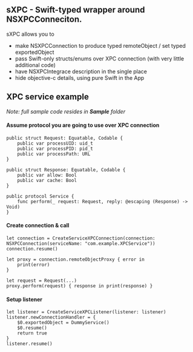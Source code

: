 ## sXPC - Swift-typed wrapper around NSXPCConneciton.

sXPC allows you to
- make NSXPCConnection to produce typed remoteObject / set typed exportedObject
- pass Swift-only structs/enums over XPC connection (with very little additional code)
- have NSXPCIntegrace description in the single place
- hide objective-c details, using pure Swift in the App


## XPC service example
_Note: full sample code resides in **Sample** folder_

#### Assume protocol you are going to use over XPC connection
```
public struct Request: Equatable, Codable {
    public var processUID: uid_t
    public var processPID: pid_t
    public var processPath: URL
}

public struct Response: Equatable, Codable {
    public var allow: Bool
    public var cache: Bool
}

public protocol Service {
    func perform(_ request: Request, reply: @escaping (Response) -> Void)
}
```

#### Create connection & call
```
let connection = CreateServiceXPCConnection(connection: NSXPCConnection(serviceName: "com.example.XPCService"))
connection.resume()

let proxy = connection.remoteObjectProxy { error in
    print(error)
}

let request = Request(...)
proxy.perform(request) { response in print(response) }
```

#### Setup listener

```
let listener = CreateServiceXPCListener(listener: listener)
listener.newConnectionHandler = {
    $0.exportedObject = DummyService()
    $0.resume()
    return true
}
listener.resume()
```
